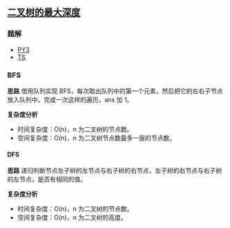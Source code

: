 ## [二叉树的最大深度](https://leetcode.cn/problems/maximum-depth-of-binary-tree/)

### 题解
+ [PY3](../../py3/128/104.py)
+ [TS](../../ts/128/104.ts)

### BFS
**思路**
借用队列实现 BFS，每次取出队列中的第一个元素，然后把它的左右子节点放入队列中。完成一次这样的遍历，ans 加 1。

**复杂度分析**
+ 时间复杂度：O(n)，n 为二叉树的节点数。
+ 空间复杂度：O(n)，n 为二叉树节点数最多一层的节点数。

#### DFS
**思路**
递归判断节点左子树的左节点与右子树的右节点，左子树的右节点与右子树的左节点，是否有相同的值。 

**复杂度分析**
+ 时间复杂度：O(n)，n 为二叉树的节点数。
+ 空间复杂度：O(n)，n 为二叉树的高度。